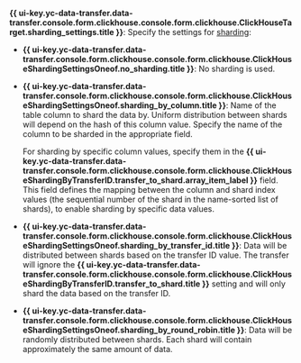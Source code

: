 **{{ ui-key.yc-data-transfer.data-transfer.console.form.clickhouse.console.form.clickhouse.ClickHouseTarget.sharding_settings.title }}**: Specify the settings for [sharding](../../../../../managed-clickhouse/concepts/sharding.md):

* **{{ ui-key.yc-data-transfer.data-transfer.console.form.clickhouse.console.form.clickhouse.ClickHouseShardingSettingsOneof.no_sharding.title }}**: No sharding is used.

* **{{ ui-key.yc-data-transfer.data-transfer.console.form.clickhouse.console.form.clickhouse.ClickHouseShardingSettingsOneof.sharding_by_column.title }}**: Name of the table column to shard the data by. Uniform distribution between shards will depend on the hash of this column value. Specify the name of the column to be sharded in the appropriate field.

   For sharding by specific column values, specify them in the **{{ ui-key.yc-data-transfer.data-transfer.console.form.clickhouse.console.form.clickhouse.ClickHouseShardingByTransferID.transfer_to_shard.array_item_label }}** field. This field defines the mapping between the column and shard index values (the sequential number of the shard in the name-sorted list of shards), to enable sharding by specific data values.

* **{{ ui-key.yc-data-transfer.data-transfer.console.form.clickhouse.console.form.clickhouse.ClickHouseShardingSettingsOneof.sharding_by_transfer_id.title }}**: Data will be distributed between shards based on the transfer ID value. The transfer will ignore the **{{ ui-key.yc-data-transfer.data-transfer.console.form.clickhouse.console.form.clickhouse.ClickHouseShardingByTransferID.transfer_to_shard.title }}** setting and will only shard the data based on the transfer ID.

* **{{ ui-key.yc-data-transfer.data-transfer.console.form.clickhouse.console.form.clickhouse.ClickHouseShardingSettingsOneof.sharding_by_round_robin.title }}**: Data will be randomly distributed between shards. Each shard will contain approximately the same amount of data.
